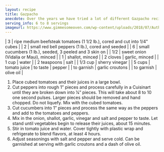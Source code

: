 ```yaml
---
layout: recipe
title: Gazpacho
anecdote: Over the years we have tried a lot of different Gazpacho recipes because it is a great cold soup for summer and the perfect accompaniment to Paella. This recipe has become our favorite. It is important to use very good sherry vinegar and tomato juice.
serving_info: 6 to 8 servings
imageurl: https://www.gimmesomeoven.com/wp-content/uploads/2018/07/Authentic-Andaluz-Spanish-Gazpacho-Recipe-6-2-360x360.jpg
---
```

<!-- Ingredients -->

| 3 | ripe medium beefsteak tomatoes (1 1/2 lb.), cored and cut into 1/4" cubes |
| 2 | small red bell peppers (1 lb.), cored and seeded |
| 6 | small cucumbers (1 lb.), seeded, 3 peeled and 3 skin on |
| 1/2 | sweet onion (Vidalia or Maui), minced |
| 1 | shallot, minced |
| 2 cloves | garlic, minced |
| 1 cup | water |
| 2 teaspoons | salt |
| 1/3 cup | sherry vinegar |
| 5 cups | tomato juice
| to taste | pepper |
| to garnish | garlic croutons |
| to garnish | olive oil |

<!-- split -->
<!-- Steps -->
1. Place cubed tomatoes and their juices in a large bowl.
2. Cut peppers into rough 1” pieces and process carefully in a Cuisinart until they are broken down into 1⁄4” pieces. This will take about 8 to 10 one second pulses. Larger pieces should be removed and hand chopped. Do not liquefy. Mix with the cubed tomatoes.
3. Cut cucumbers into 1” pieces and process the same way as the peppers and add to the tomatoes and peppers.
4. Mix in the onion, shallot, garlic, vinegar and salt and pepper to taste. Let stand until vegetables begin to release their juices, about 15 minutes.
5. Stir in tomato juice and water. Cover tightly with plastic wrap and refrigerate to blend flavors, at least 4 hours.
6. Adjust seasonings with salt and pepper and serve cold. Can be garnished at serving with garlic croutons and a dash of olive oil. 
